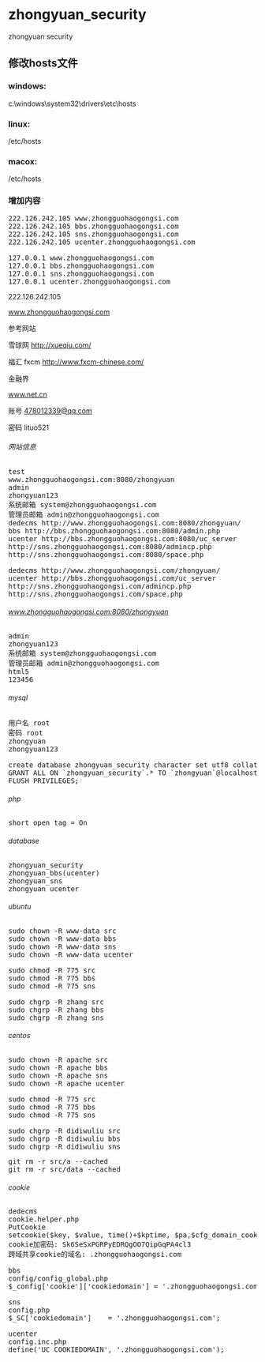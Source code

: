 zhongyuan_security
==================

zhongyuan security

## 修改hosts文件

### windows:

c:\windows\system32\drivers\etc\hosts

### linux:

/etc/hosts

### macox:

/etc/hosts

### 增加内容

<pre>
222.126.242.105 www.zhongguohaogongsi.com
222.126.242.105 bbs.zhongguohaogongsi.com
222.126.242.105 sns.zhongguohaogongsi.com
222.126.242.105 ucenter.zhongguohaogongsi.com

127.0.0.1 www.zhongguohaogongsi.com
127.0.0.1 bbs.zhongguohaogongsi.com
127.0.0.1 sns.zhongguohaogongsi.com
127.0.0.1 ucenter.zhongguohaogongsi.com
</pre>

222.126.242.105

www.zhongguohaogongsi.com

参考网站

雪球网 http://xueqiu.com/

福汇 fxcm http://www.fxcm-chinese.com/

金融界

www.net.cn

账号 478012339@qq.com

密码 lituo521

###### 网站信息
<pre>
test
www.zhongguohaogongsi.com:8080/zhongyuan
admin
zhongyuan123
系统邮箱 system@zhongguohaogongsi.com
管理员邮箱 admin@zhongguohaogongsi.com
dedecms http://www.zhongguohaogongsi.com:8080/zhongyuan/
bbs http://bbs.zhongguohaogongsi.com:8080/admin.php
ucenter http://bbs.zhongguohaogongsi.com:8080/uc_server
http://sns.zhongguohaogongsi.com:8080/admincp.php
http://sns.zhongguohaogongsi.com:8080/space.php

dedecms http://www.zhongguohaogongsi.com/zhongyuan/
ucenter http://bbs.zhongguohaogongsi.com/uc_server
http://sns.zhongguohaogongsi.com/admincp.php
http://sns.zhongguohaogongsi.com/space.php
</pre>

###### www.zhongguohaogongsi.com:8080/zhongyuan
<pre>
admin
zhongyuan123
系统邮箱 system@zhongguohaogongsi.com
管理员邮箱 admin@zhongguohaogongsi.com
html5
123456
</pre>

###### mysql
<pre>
用户名 root
密码 root
zhongyuan
zhongyuan123

create database zhongyuan_security character set utf8 collate utf8_general_ci;
GRANT ALL ON `zhongyuan_security`.* TO `zhongyuan`@localhost IDENTIFIED BY 'zhongyuan123';
FLUSH PRIVILEGES;
</pre>

###### php
<pre>
short_open_tag = On
</pre>

###### database
<pre>
zhongyuan_security
zhongyuan_bbs(ucenter)
zhongyuan_sns
zhongyuan_ucenter
</pre>

###### ubuntu
<pre>
sudo chown -R www-data src
sudo chown -R www-data bbs
sudo chown -R www-data sns
sudo chown -R www-data ucenter

sudo chmod -R 775 src
sudo chmod -R 775 bbs
sudo chmod -R 775 sns

sudo chgrp -R zhang src
sudo chgrp -R zhang bbs
sudo chgrp -R zhang sns
</pre>

###### centos
<pre>
sudo chown -R apache src
sudo chown -R apache bbs
sudo chown -R apache sns
sudo chown -R apache ucenter

sudo chmod -R 775 src
sudo chmod -R 775 bbs
sudo chmod -R 775 sns

sudo chgrp -R didiwuliu src
sudo chgrp -R didiwuliu bbs
sudo chgrp -R didiwuliu sns
</pre>

<pre>
git rm -r src/a --cached
git rm -r src/data --cached
</pre>

###### cookie
<pre>
dedecms
cookie.helper.php
PutCookie
setcookie($key, $value, time()+$kptime, $pa,$cfg_domain_cookie);
cookie加密码: Sk6SeSxPGRPyEDRQgOO7QipGqPA4cl3
跨域共享cookie的域名: .zhongguohaogongsi.com

bbs
config/config_global.php
$_config['cookie']['cookiedomain'] = '.zhongguohaogongsi.com';

sns
config.php
$_SC['cookiedomain'] 	= '.zhongguohaogongsi.com';

ucenter
config.inc.php
define('UC_COOKIEDOMAIN', '.zhongguohaogongsi.com');
</pre>